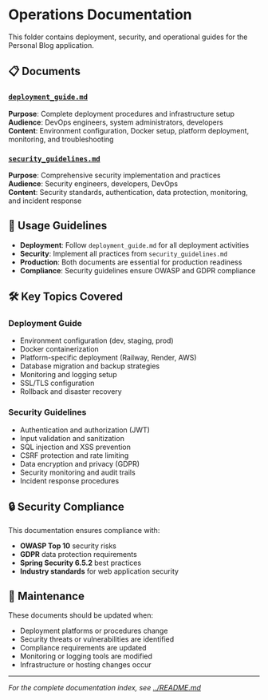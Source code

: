 # Operations Documentation

This folder contains deployment, security, and operational guides for the Personal Blog application.

## 📋 Documents

### [`deployment_guide.md`](./deployment_guide.md)
**Purpose**: Complete deployment procedures and infrastructure setup  
**Audience**: DevOps engineers, system administrators, developers  
**Content**: Environment configuration, Docker setup, platform deployment, monitoring, and troubleshooting

### [`security_guidelines.md`](./security_guidelines.md)
**Purpose**: Comprehensive security implementation and practices  
**Audience**: Security engineers, developers, DevOps  
**Content**: Security standards, authentication, data protection, monitoring, and incident response

## 🎯 Usage Guidelines

- **Deployment**: Follow `deployment_guide.md` for all deployment activities
- **Security**: Implement all practices from `security_guidelines.md`
- **Production**: Both documents are essential for production readiness
- **Compliance**: Security guidelines ensure OWASP and GDPR compliance

## 🛠️ Key Topics Covered

### Deployment Guide
- Environment configuration (dev, staging, prod)
- Docker containerization
- Platform-specific deployment (Railway, Render, AWS)
- Database migration and backup strategies
- Monitoring and logging setup
- SSL/TLS configuration
- Rollback and disaster recovery

### Security Guidelines
- Authentication and authorization (JWT)
- Input validation and sanitization
- SQL injection and XSS prevention
- CSRF protection and rate limiting
- Data encryption and privacy (GDPR)
- Security monitoring and audit trails
- Incident response procedures

## 🔒 Security Compliance

This documentation ensures compliance with:
- **OWASP Top 10** security risks
- **GDPR** data protection requirements
- **Spring Security 6.5.2** best practices
- **Industry standards** for web application security

## 🔄 Maintenance

These documents should be updated when:
- Deployment platforms or procedures change
- Security threats or vulnerabilities are identified
- Compliance requirements are updated
- Monitoring or logging tools are modified
- Infrastructure or hosting changes occur

---
*For the complete documentation index, see [../README.md](../README.md)*